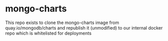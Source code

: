 # mongo-charts

This repo exists to clone the mongo-charts image from quay.io/mongodb/charts
and republish it (unmodified) to our internal docker repo which is whitelisted
for deployments
